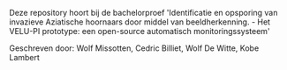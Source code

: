 Deze repository hoort bij de bachelorproef 'Identificatie en opsporing van invazieve Aziatische hoornaars door middel van beeldherkenning. - Het VELU-PI prototype: een open-source automatisch monitoringssysteem'

Geschreven door: Wolf Missotten, Cedric Billiet, Wolf De Witte, Kobe Lambert
